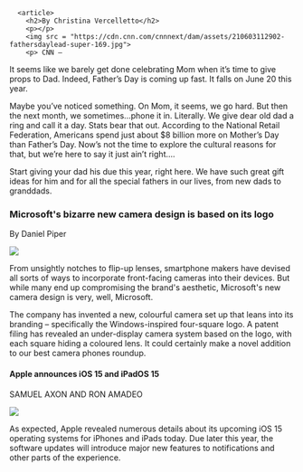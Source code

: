 <!DOCTYPE html>
<html>
  <head>
    <link rel="stylesheet" href="style.css">
    <title>Randomized Articles</title>
  </head>
      <main>



      <article>
        <h2>By Christina Vercelletto</h2>
        <p></p>
        <img src = "https://cdn.cnn.com/cnnnext/dam/assets/210603112902-fathersdaylead-super-169.jpg"> 
        <p> CNN —  
It seems like we barely get done celebrating Mom when it’s time to give props to Dad. Indeed, Father’s Day is coming up fast. It falls on June 20 this year.

Maybe you’ve noticed something. On Mom, it seems, we go hard. But then the next month, we sometimes…phone it in. Literally. We give dear old dad a ring and call it a day. Stats bear that out. According to the National Retail Federation, Americans spend just about $8 billion more on Mother’s Day than Father’s Day. Now’s not the time to explore the cultural reasons for that, but we’re here to say it just ain’t right.<span id="dots">...</span><span id="more">

Start giving your dad his due this year, right here. We have such great gift ideas for him and for all the special fathers in our lives, from new dads to granddads.</p>


<script>
function myFunction() {
  var dots = document.getElementById("dots");
  var moreText = document.getElementById("more");
  var btnText = document.getElementById("myBtn");

  if (dots.style.display === "none") {
    dots.style.display = "inline";
    btnText.innerHTML = "Read more"; 
    moreText.style.display = "none";
  } else {
    dots.style.display = "none";
    btnText.innerHTML = "Read less"; 
    moreText.style.display = "inline";
  }
}
</script>
</article>


<article>
<h3>Microsoft's bizarre new camera design is based on its logo</h3>
<p>By Daniel Piper</p>
<img src ="https://cdn.mos.cms.futurecdn.net/R7HXmbLGUsvpAsFqAYd7fc-970-80.jpg.webp">
<p>From unsightly notches to flip-up lenses, smartphone makers have devised all sorts of ways to incorporate front-facing cameras into their devices. But while many end up compromising the brand's aesthetic, Microsoft's new camera design is very, well, Microsoft.

The company has invented a new, colourful camera set up that leans into its branding – specifically the Windows-inspired four-square logo. A patent filing has revealed an under-display camera system based on the logo, with each square hiding a coloured lens. It could certainly make a novel addition to our best camera phones roundup.</p>

</article>


<article>
<h4>Apple announces iOS 15 and iPadOS 15</h4>
<p>SAMUEL AXON AND RON AMADEO </p>
<img src="https://cdn.arstechnica.net/wp-content/uploads/2021/06/Screen-Shot-2021-06-07-at-12.40.29-PM-1440x783.png">
<p>As expected, Apple revealed numerous details about its upcoming iOS 15 operating systems for iPhones and iPads today. Due later this year, the software updates will introduce major new features to notifications and other parts of the experience.</p>

</article>
    </main>
</html>



